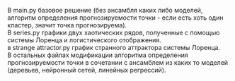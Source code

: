 В main.py базовое решение (без ансамбля каких либо моделей, алгоритм определения прогнозируемости точки - если есть хоть один кластер, значит точка прогнозируема).  
В series.py графики двух хаотических рядов, полученные с помощью системы Лоренца и логистического отображения.  
в strange attractor.py график странного аттрактора системы Лоренца.  
В остальных файлах модификации алгоритма определения прогнозируемости точки в сочетании с ансамблем из каких то моделей (деревьев, нейронный сетей, линейных регрессий).
